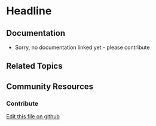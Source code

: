 # Headline

## Documentation

* Sorry, no documentation linked yet - please contribute
## Related Topics


## Community Resources


### Contribute

[Edit this file on github](https://github.com/olafk/controlpanel-documentation-docs/blob/master/md/72en/com_liferay_user_groups_admin_web_portlet_UserGroupsAdminPortlet/edit_user_group.jsp.md)
